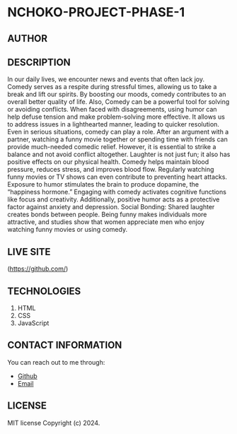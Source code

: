 # NCHOKO-PROJECT-PHASE-1

## AUTHOR

[]()

## DESCRIPTION

In our daily lives, we encounter news and events that often lack joy. Comedy serves as a respite during stressful times, allowing us to take a break and lift our spirits. By boosting our moods, comedy contributes to an overall better quality of life. Also, Comedy can be a powerful tool for solving or avoiding conflicts. When faced with disagreements, using humor can help defuse tension and make problem-solving more effective. It allows us to address issues in a lighthearted manner, leading to quicker resolution. Even in serious situations, comedy can play a role. After an argument with a partner, watching a funny movie together or spending time with friends can provide much-needed comedic relief. However, it is essential to strike a balance and not avoid conflict altogether. Laughter is not just fun; it also has positive effects on our physical health. Comedy helps maintain blood pressure, reduces stress, and improves blood flow. Regularly watching funny movies or TV shows can even contribute to preventing heart attacks. Exposure to humor stimulates the brain to produce dopamine, the “happiness hormone.” Engaging with comedy activates cognitive functions like focus and creativity. Additionally, positive humor acts as a protective factor against anxiety and depression. Social Bonding: Shared laughter creates bonds between people. Being funny makes individuals more attractive, and studies show that women appreciate men who enjoy watching funny movies or using comedy.

## LIVE SITE

(https://github.com/)

## TECHNOLOGIES

1. HTML
2. CSS
3. JavaScript

## CONTACT INFORMATION

You can reach out to me through:

- [Github]()
- [Email]()

## LICENSE

MIT license
Copyright (c) 2024.
